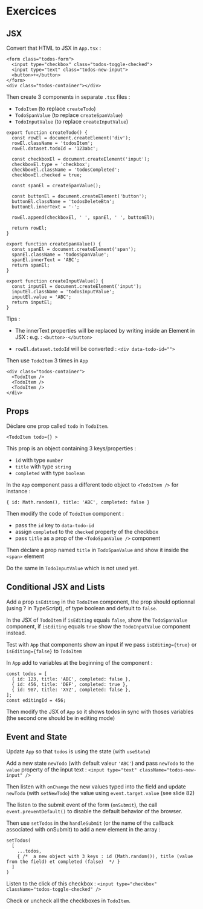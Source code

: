 # Exercices

## JSX

Convert that HTML to JSX in `App.tsx` :

```
<form class="todos-form">
  <input type="checkbox" class="todos-toggle-checked">
  <input type="text" class="todos-new-input">
  <button>+</button>
</form>
<div class="todos-container"></div>
```

Then create 3 components in separate `.tsx` files :
- `TodoItem` (to replace `createTodo`)
- `TodoSpanValue` (to replace `createSpanValue`)
- `TodoInputValue` (to replace `createInputValue`)

```
export function createTodo() {
  const rowEl = document.createElement('div');
  rowEl.className = 'todosItem';
  rowEl.dataset.todoId = '123abc';

  const checkboxEl = document.createElement('input');
  checkboxEl.type = 'checkbox';
  checkboxEl.className = 'todosCompleted';
  checkboxEl.checked = true;

  const spanEl = createSpanValue();

  const buttonEl = document.createElement('button');
  buttonEl.className = 'todosDeleteBtn';
  buttonEl.innerText = '-';

  rowEl.append(checkboxEl, ' ', spanEl, ' ', buttonEl);

  return rowEl;
}

export function createSpanValue() {
  const spanEl = document.createElement('span');
  spanEl.className = 'todosSpanValue';
  spanEl.innerText = 'ABC';
  return spanEl;
}

export function createInputValue() {
  const inputEl = document.createElement('input');
  inputEl.className = 'todosInputValue';
  inputEl.value = 'ABC';
  return inputEl;
}
```

Tips :

- The innerText properties will be replaced by writing inside an Element in JSX :
e.g. : `<button>-</button>`

- `rowEl.dataset.todoId` will be converted : `<div data-todo-id="">`


Then use `TodoItem` 3 times in `App`

```
<div class="todos-container">
  <TodoItem />
  <TodoItem />
  <TodoItem />
</div>
```

## Props

Déclare one prop called `todo` in `TodoItem`.

```
<TodoItem todo={} >
```

This prop is an object containing 3 keys/properties :
- `id` with type `number`
- `title` with type `string`
- `completed` with type `boolean`

In the `App` component pass a different todo object to `<TodoItem />` for instance :

```
{ id: Math.random(), title: 'ABC', completed: false }
```

Then modify the code of `TodoItem` component :
- pass the `id` key to `data-todo-id`
- assign `completed` to the `checked` property of the checkbox
- pass `title` as a prop of the `<TodoSpanValue />` component

Then déclare a prop named `title` in `TodoSpanValue` and show it inside the `<span>` element

Do the same in `TodoInputValue` which is not used yet.

## Conditional JSX and Lists

Add a prop `isEditing` in the `TodoItem` component, the prop should optionnal (using ? in TypeScript), of type boolean and default to `false`.

In the JSX of `TodoItem` if `isEditing` equals `false`, show the `TodoSpanValue` component, if `isEditing` equals `true` show the `TodoInputValue` component instead.

Test with `App` that components show an input if we pass `isEditing={true}` or `isEditing={false}` to `TodoItem`

In `App` add to variables at the beginning of the component :

```
const todos = [
  { id: 123, title: 'ABC', completed: false },
  { id: 456, title: 'DEF', completed: true },
  { id: 987, title: 'XYZ', completed: false },
];
const editingId = 456;
```

Then modify the JSX of `App` so it shows todos in sync with thoses variables
(the second one should be in editing mode)

## Event and State

Update `App` so that `todos` is using the state (with `useState`)

Add a new state `newTodo` (with default valeur `'ABC'`) and pass `newTodo` to the `value` property of the input text : `<input type="text" className="todos-new-input" />`

Then listen with `onChange` the new values typed into the field and update `newTodo` (with `setNewTodo`) the value using `event.target.value` (see slide 82)

The listen to the submit event of the form (`onSubmit`), the call `event.preventDefault()` to disable the default behavior of the browser.

Then use `setTodos` in the `handleSubmit` (or the name of the callback associated with onSubmit) to add a new element in the array :

```
setTodos(
  [
    ...todos,
    { /*  a new object with 3 keys : id (Math.random()), title (value from the field) et completed (false)  */ }
  ]
)
```

Listen to the click of this checkbox :
`<input type="checkbox" className="todos-toggle-checked" />`

Check or uncheck all the checkboxes in `TodoItem`.